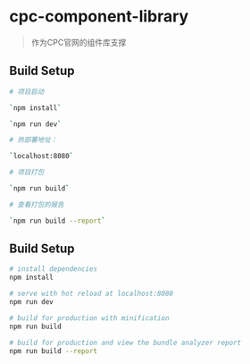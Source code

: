 # cpc-component-library

> 作为CPC官网的组件库支撑

## Build Setup

``` bash
# 项目启动

`npm install`

`npm run dev`

# 热部署地址： 

`localhost:8080`

# 项目打包

`npm run build`

# 查看打包的报告

`npm run build --report`
```

## Build Setup

``` bash
# install dependencies
npm install

# serve with hot reload at localhost:8080
npm run dev

# build for production with minification
npm run build

# build for production and view the bundle analyzer report
npm run build --report
```
